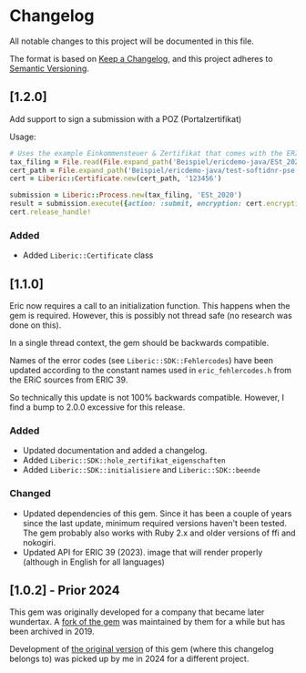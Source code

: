 # Changelog

All notable changes to this project will be documented in this file.

The format is based on [Keep a Changelog](https://keepachangelog.com/en/1.1.0/),
and this project adheres to [Semantic Versioning](https://semver.org/spec/v2.0.0.html).

## [1.2.0]

Add support to sign a submission with a POZ (Portalzertifikat)

Usage:

```ruby
# Uses the example Einkommensteuer & Zertifikat that comes with the ERIC SDK
tax_filing = File.read(File.expand_path('Beispiel/ericdemo-java/ESt_2020.xml', Liberic.eric_home))
cert_path = File.expand_path('Beispiel/ericdemo-java/test-softidnr-pse.pfx', Liberic.eric_home)
cert = Liberic::Certificate.new(cert_path, '123456')

submission = Liberic::Process.new(tax_filing, 'ESt_2020')
result = submission.execute({action: :submit, encryption: cert.encryption_params})
cert.release_handle!
```

### Added

- Added `Liberic::Certificate` class

## [1.1.0]

Eric now requires a call to an initialization function. This happens
when the gem is required. However, this is possibly not thread safe
(no research was done on this).

In a single thread context, the gem should be backwards compatible.

Names of the error codes (see `Liberic::SDK::Fehlercodes`) have been
updated according to the constant names used in `eric_fehlercodes.h`
from the ERiC sources from ERIC 39.

So technically this update is not 100% backwards compatible. However, I
find a bump to 2.0.0 excessive for this release.

### Added

- Updated documentation and added a changelog.
- Added `Liberic::SDK::hole_zertifikat_eigenschaften`
- Added `Liberic::SDK::initialisiere` and `Liberic::SDK::beende`

### Changed

- Updated dependencies of this gem. Since it has been a couple of years
  since the last update, minimum required versions haven't been tested.
  The gem probably also works with Ruby 2.x and older versions of ffi
  and nokogiri.
- Updated API for ERIC 39 (2023).
  image that will render properly (although in English for all languages)

## [1.0.2] - Prior 2024

This gem was originally developed for a company that became later
wundertax. A [fork of the gem](https://github.com/wundertax/liberic-ruby)
was maintained by them for a while but has been archived in 2019.

Development of [the original version](https://github.com/mpm/liberic-ruby) of
this gem (where this changelog belongs to) was picked up by me in 2024
for a different project.
